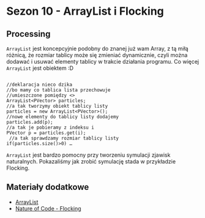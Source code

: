 # Sezon 10 - ArrayList i Flocking

## Processing

`ArrayList` jest koncepcyjnie podobny do znanej już wam Array, z tą miłą różnicą, że rozmiar tablicy może się zmieniać dynamicznie, czyli można dodawać i usuwać elementy tablicy w trakcie działania programu. Co więcej `ArrayList` jest obiektem :D

```Processing

//deklaracja nieco dzika 
//bo mamy co tablica lista przechowuje 
//umieszczone pomiędzy <>
ArrayList<PVector> particles;
//a tak tworzymy obiekt tablicy listy
particles = new ArrayList<PVector>();
//nowe elementy do tablicy listy dodajemy 
particles.add(p);
//a tak je pobieramy z indeksu i
PVector p = particles.get(i);
 //a tak sprawdzamy rozmiar tablicy listy
if(particles.size()>0) …

```

`ArrayList` jest bardzo pomocny przy tworzeniu symulacji zjawisk naturalnych. Pokazaliśmy jak zrobić symulację stada w przykładzie Flocking.

## Materiały dodatkowe

- [ArrayList](https://processing.org/reference/ArrayList.html)
- [Nature of Code - Flocking](https://natureofcode.com/book/chapter-6-autonomous-agents/#613-flocking)